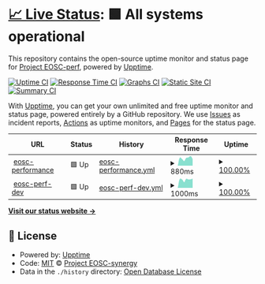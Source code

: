 # [📈 Live Status](https://perf-status.test.fedcloud.eu): <!--live status--> **🟩 All systems operational**

This repository contains the open-source uptime monitor and status page for [Project EOSC-perf](https://perf.test.fedcloud.eu), powered by [Upptime](https://github.com/upptime/upptime).

[![Uptime CI](https://github.com/EOSC-synergy/eosc-perf-status/workflows/Uptime%20CI/badge.svg)](https://github.com/EOSC-synergy/eosc-perf-status/actions?query=workflow%3A%22Uptime+CI%22)
[![Response Time CI](https://github.com/EOSC-synergy/eosc-perf-status/workflows/Response%20Time%20CI/badge.svg)](https://github.com/EOSC-synergy/eosc-perf-status/actions?query=workflow%3A%22Response+Time+CI%22)
[![Graphs CI](https://github.com/EOSC-synergy/eosc-perf-status/workflows/Graphs%20CI/badge.svg)](https://github.com/EOSC-synergy/eosc-perf-status/actions?query=workflow%3A%22Graphs+CI%22)
[![Static Site CI](https://github.com/EOSC-synergy/eosc-perf-status/workflows/Static%20Site%20CI/badge.svg)](https://github.com/EOSC-synergy/eosc-perf-status/actions?query=workflow%3A%22Static+Site+CI%22)
[![Summary CI](https://github.com/EOSC-synergy/eosc-perf-status/workflows/Summary%20CI/badge.svg)](https://github.com/EOSC-synergy/eosc-perf-status/actions?query=workflow%3A%22Summary+CI%22)

With [Upptime](https://upptime.js.org), you can get your own unlimited and free uptime monitor and status page, powered entirely by a GitHub repository. We use [Issues](https://github.com/EOSC-synergy/eosc-perf-status/issues) as incident reports, [Actions](https://github.com/EOSC-synergy/eosc-perf-status/actions) as uptime monitors, and [Pages](https://eosc-synergy.github.io/eosc-perf-status/) for the status page.

<!--start: status pages-->
<!-- This summary is generated by Upptime (https://github.com/upptime/upptime) -->
<!-- Do not edit this manually, your changes will be overwritten -->
<!-- prettier-ignore -->
| URL | Status | History | Response Time | Uptime |
| --- | ------ | ------- | ------------- | ------ |
| <img alt="" src="https://favicons.githubusercontent.com/performance.services.fedcloud.eu" height="13"> [eosc-performance](https://performance.services.fedcloud.eu) | 🟩 Up | [eosc-performance.yml](https://github.com/EOSC-synergy/eosc-perf-status/commits/HEAD/history/eosc-performance.yml) | <details><summary><img alt="Response time graph" src="./graphs/eosc-performance/response-time-week.png" height="20"> 880ms</summary><br><a href="https://EOSC-synergy.github.io/eosc-perf-status/history/eosc-performance"><img alt="Response time 768" src="https://img.shields.io/endpoint?url=https%3A%2F%2Fraw.githubusercontent.com%2FEOSC-synergy%2Feosc-perf-status%2FHEAD%2Fapi%2Feosc-performance%2Fresponse-time.json"></a><br><a href="https://EOSC-synergy.github.io/eosc-perf-status/history/eosc-performance"><img alt="24-hour response time 796" src="https://img.shields.io/endpoint?url=https%3A%2F%2Fraw.githubusercontent.com%2FEOSC-synergy%2Feosc-perf-status%2FHEAD%2Fapi%2Feosc-performance%2Fresponse-time-day.json"></a><br><a href="https://EOSC-synergy.github.io/eosc-perf-status/history/eosc-performance"><img alt="7-day response time 880" src="https://img.shields.io/endpoint?url=https%3A%2F%2Fraw.githubusercontent.com%2FEOSC-synergy%2Feosc-perf-status%2FHEAD%2Fapi%2Feosc-performance%2Fresponse-time-week.json"></a><br><a href="https://EOSC-synergy.github.io/eosc-perf-status/history/eosc-performance"><img alt="30-day response time 841" src="https://img.shields.io/endpoint?url=https%3A%2F%2Fraw.githubusercontent.com%2FEOSC-synergy%2Feosc-perf-status%2FHEAD%2Fapi%2Feosc-performance%2Fresponse-time-month.json"></a><br><a href="https://EOSC-synergy.github.io/eosc-perf-status/history/eosc-performance"><img alt="1-year response time 778" src="https://img.shields.io/endpoint?url=https%3A%2F%2Fraw.githubusercontent.com%2FEOSC-synergy%2Feosc-perf-status%2FHEAD%2Fapi%2Feosc-performance%2Fresponse-time-year.json"></a></details> | <details><summary><a href="https://EOSC-synergy.github.io/eosc-perf-status/history/eosc-performance">100.00%</a></summary><a href="https://EOSC-synergy.github.io/eosc-perf-status/history/eosc-performance"><img alt="All-time uptime 99.55%" src="https://img.shields.io/endpoint?url=https%3A%2F%2Fraw.githubusercontent.com%2FEOSC-synergy%2Feosc-perf-status%2FHEAD%2Fapi%2Feosc-performance%2Fuptime.json"></a><br><a href="https://EOSC-synergy.github.io/eosc-perf-status/history/eosc-performance"><img alt="24-hour uptime 100.00%" src="https://img.shields.io/endpoint?url=https%3A%2F%2Fraw.githubusercontent.com%2FEOSC-synergy%2Feosc-perf-status%2FHEAD%2Fapi%2Feosc-performance%2Fuptime-day.json"></a><br><a href="https://EOSC-synergy.github.io/eosc-perf-status/history/eosc-performance"><img alt="7-day uptime 100.00%" src="https://img.shields.io/endpoint?url=https%3A%2F%2Fraw.githubusercontent.com%2FEOSC-synergy%2Feosc-perf-status%2FHEAD%2Fapi%2Feosc-performance%2Fuptime-week.json"></a><br><a href="https://EOSC-synergy.github.io/eosc-perf-status/history/eosc-performance"><img alt="30-day uptime 99.32%" src="https://img.shields.io/endpoint?url=https%3A%2F%2Fraw.githubusercontent.com%2FEOSC-synergy%2Feosc-perf-status%2FHEAD%2Fapi%2Feosc-performance%2Fuptime-month.json"></a><br><a href="https://EOSC-synergy.github.io/eosc-perf-status/history/eosc-performance"><img alt="1-year uptime 99.45%" src="https://img.shields.io/endpoint?url=https%3A%2F%2Fraw.githubusercontent.com%2FEOSC-synergy%2Feosc-perf-status%2FHEAD%2Fapi%2Feosc-performance%2Fuptime-year.json"></a></details>
| <img alt="" src="https://favicons.githubusercontent.com/perf.test.fedcloud.eu" height="13"> [eosc-perf-dev](https://perf.test.fedcloud.eu) | 🟩 Up | [eosc-perf-dev.yml](https://github.com/EOSC-synergy/eosc-perf-status/commits/HEAD/history/eosc-perf-dev.yml) | <details><summary><img alt="Response time graph" src="./graphs/eosc-perf-dev/response-time-week.png" height="20"> 1000ms</summary><br><a href="https://EOSC-synergy.github.io/eosc-perf-status/history/eosc-perf-dev"><img alt="Response time 910" src="https://img.shields.io/endpoint?url=https%3A%2F%2Fraw.githubusercontent.com%2FEOSC-synergy%2Feosc-perf-status%2FHEAD%2Fapi%2Feosc-perf-dev%2Fresponse-time.json"></a><br><a href="https://EOSC-synergy.github.io/eosc-perf-status/history/eosc-perf-dev"><img alt="24-hour response time 1113" src="https://img.shields.io/endpoint?url=https%3A%2F%2Fraw.githubusercontent.com%2FEOSC-synergy%2Feosc-perf-status%2FHEAD%2Fapi%2Feosc-perf-dev%2Fresponse-time-day.json"></a><br><a href="https://EOSC-synergy.github.io/eosc-perf-status/history/eosc-perf-dev"><img alt="7-day response time 1000" src="https://img.shields.io/endpoint?url=https%3A%2F%2Fraw.githubusercontent.com%2FEOSC-synergy%2Feosc-perf-status%2FHEAD%2Fapi%2Feosc-perf-dev%2Fresponse-time-week.json"></a><br><a href="https://EOSC-synergy.github.io/eosc-perf-status/history/eosc-perf-dev"><img alt="30-day response time 1463" src="https://img.shields.io/endpoint?url=https%3A%2F%2Fraw.githubusercontent.com%2FEOSC-synergy%2Feosc-perf-status%2FHEAD%2Fapi%2Feosc-perf-dev%2Fresponse-time-month.json"></a><br><a href="https://EOSC-synergy.github.io/eosc-perf-status/history/eosc-perf-dev"><img alt="1-year response time 952" src="https://img.shields.io/endpoint?url=https%3A%2F%2Fraw.githubusercontent.com%2FEOSC-synergy%2Feosc-perf-status%2FHEAD%2Fapi%2Feosc-perf-dev%2Fresponse-time-year.json"></a></details> | <details><summary><a href="https://EOSC-synergy.github.io/eosc-perf-status/history/eosc-perf-dev">100.00%</a></summary><a href="https://EOSC-synergy.github.io/eosc-perf-status/history/eosc-perf-dev"><img alt="All-time uptime 98.67%" src="https://img.shields.io/endpoint?url=https%3A%2F%2Fraw.githubusercontent.com%2FEOSC-synergy%2Feosc-perf-status%2FHEAD%2Fapi%2Feosc-perf-dev%2Fuptime.json"></a><br><a href="https://EOSC-synergy.github.io/eosc-perf-status/history/eosc-perf-dev"><img alt="24-hour uptime 100.00%" src="https://img.shields.io/endpoint?url=https%3A%2F%2Fraw.githubusercontent.com%2FEOSC-synergy%2Feosc-perf-status%2FHEAD%2Fapi%2Feosc-perf-dev%2Fuptime-day.json"></a><br><a href="https://EOSC-synergy.github.io/eosc-perf-status/history/eosc-perf-dev"><img alt="7-day uptime 100.00%" src="https://img.shields.io/endpoint?url=https%3A%2F%2Fraw.githubusercontent.com%2FEOSC-synergy%2Feosc-perf-status%2FHEAD%2Fapi%2Feosc-perf-dev%2Fuptime-week.json"></a><br><a href="https://EOSC-synergy.github.io/eosc-perf-status/history/eosc-perf-dev"><img alt="30-day uptime 99.85%" src="https://img.shields.io/endpoint?url=https%3A%2F%2Fraw.githubusercontent.com%2FEOSC-synergy%2Feosc-perf-status%2FHEAD%2Fapi%2Feosc-perf-dev%2Fuptime-month.json"></a><br><a href="https://EOSC-synergy.github.io/eosc-perf-status/history/eosc-perf-dev"><img alt="1-year uptime 98.38%" src="https://img.shields.io/endpoint?url=https%3A%2F%2Fraw.githubusercontent.com%2FEOSC-synergy%2Feosc-perf-status%2FHEAD%2Fapi%2Feosc-perf-dev%2Fuptime-year.json"></a></details>

<!--end: status pages-->

[**Visit our status website →**](https://eosc-synergy.github.io/eosc-perf-status/)

## 📄 License

- Powered by: [Upptime](https://github.com/upptime/upptime)
- Code: [MIT](./LICENSE) © [Project EOSC-synergy](www.eosc-synergy.eu)
- Data in the `./history` directory: [Open Database License](https://opendatacommons.org/licenses/odbl/1-0/)
